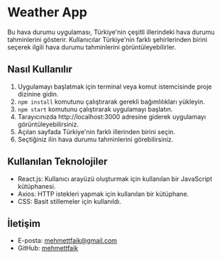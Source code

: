 # Weather App

Bu hava durumu uygulaması, Türkiye'nin çeşitli illerindeki hava durumu tahminlerini gösterir. Kullanıcılar Türkiye'nin farklı şehirlerinden birini seçerek ilgili hava durumu tahminlerini görüntüleyebilirler.

## Nasıl Kullanılır

1. Uygulamayı başlatmak için terminal veya komut istemcisinde proje dizinine gidin.
2. `npm install` komutunu çalıştırarak gerekli bağımlılıkları yükleyin.
3. `npm start` komutunu çalıştırarak uygulamayı başlatın.
4. Tarayıcınızda http://localhost:3000 adresine giderek uygulamayı görüntüleyebilirsiniz.
5. Açılan sayfada Türkiye'nin farklı illerinden birini seçin.
6. Seçtiğiniz ilin hava durumu tahminlerini görebilirsiniz.

## Kullanılan Teknolojiler

- React.js: Kullanıcı arayüzü oluşturmak için kullanılan bir JavaScript kütüphanesi.
- Axios: HTTP istekleri yapmak için kullanılan bir kütüphane.
- CSS: Basit stillemeler için kullanıldı.

## İletişim

- E-posta: mehmettfaik@gmail.com
- GitHub: [mehmettfaik](https://github.com/mehmettfaik)

